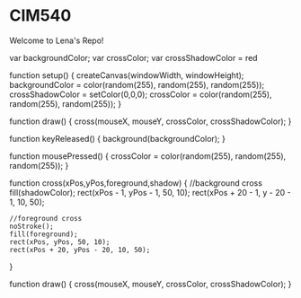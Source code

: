 # CIM540
Welcome to Lena's Repo!


var backgroundColor;
var crossColor;
var crossShadowColor = red

function setup() {
   	createCanvas(windowWidth, windowHeight);
   	backgroundColor = color(random(255), random(255), random(255));
   	crossShadowColor = setColor(0,0,0);
   	crossColor = color(random(255), random(255), random(255));
}

function draw() {
	cross(mouseX, mouseY, crossColor, crossShadowColor);
}


function keyReleased() {
	background(backgroundColor);
}

function mousePressed() {
	crossColor = color(random(255), random(255), random(255));
}

function cross(xPos,yPos,foreground,shadow) {
	//background cross
	fill(shadowColor);
	rect(xPos - 1, yPos - 1, 50, 10);
	rect(xPos + 20 - 1, y - 20 - 1, 10, 50);

	//foreground cross
	noStroke();
	fill(foreground);
	rect(xPos, yPos, 50, 10);
	rect(xPos + 20, yPos - 20, 10, 50);
}

function draw() {
	cross(mouseX, mouseY, crossColor, crossShadowColor);
}

